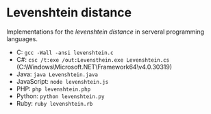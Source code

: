 # Levenshtein distance

Implementations for the *levenshtein distance* in serveral programming languages.

* C: `gcc -Wall -ansi levenshtein.c`
* C#: `csc /t:exe /out:Levensthein.exe Levenshtein.cs` (C:\Windows\Microsoft.NET\Framework64\v4.0.30319)
* Java: `java Levenshtein.java`
* JavaScript: `node levenshtein.js`
* PHP: `php levenshtein.php`
* Python: `python levenshtein.py`
* Ruby: `ruby levenshtein.rb`